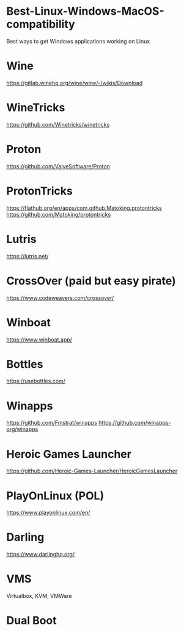 # Best-Linux-Windows-MacOS-compatibility
Best ways to get Windows applications working on Linux
# Wine
https://gitlab.winehq.org/wine/wine/-/wikis/Download
# WineTricks
https://github.com/Winetricks/winetricks
# Proton
https://github.com/ValveSoftware/Proton
# ProtonTricks
https://flathub.org/en/apps/com.github.Matoking.protontricks
https://github.com/Matoking/protontricks
# Lutris
https://lutris.net/
# CrossOver (paid but easy pirate)
https://www.codeweavers.com/crossover/
# Winboat
https://www.winboat.app/
# Bottles
https://usebottles.com/
# Winapps
https://github.com/Fmstrat/winapps https://github.com/winapps-org/winapps
# Heroic Games Launcher
https://github.com/Heroic-Games-Launcher/HeroicGamesLauncher
# PlayOnLinux (POL)
https://www.playonlinux.com/en/
# Darling
https://www.darlinghq.org/
# VMS
Virtualbox, KVM, VMWare
# Dual Boot
